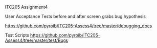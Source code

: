 ITC205 Assignment4

User Acceptance Tests
before and after screen grabs
bug hypothesis

https://github.com/pyroib/ITC205-Assess4/tree/master/debugging_docs

Test Scripts
https://github.com/pyroib/ITC205-Assess4/tree/master/test/Bugs
